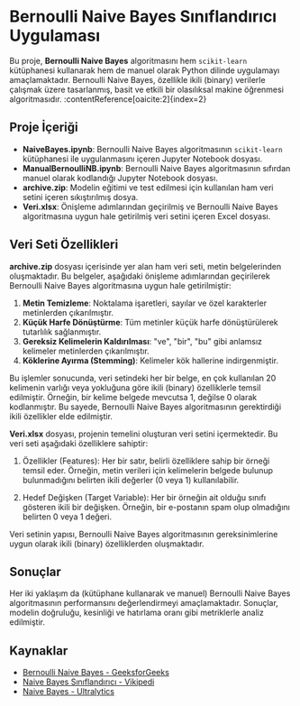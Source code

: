 # Bernoulli Naive Bayes Sınıflandırıcı Uygulaması

Bu proje, **Bernoulli Naive Bayes** algoritmasını hem `scikit-learn` kütüphanesi kullanarak hem de manuel olarak Python dilinde uygulamayı amaçlamaktadır. Bernoulli Naive Bayes, özellikle ikili (binary) verilerle çalışmak üzere tasarlanmış, basit ve etkili bir olasılıksal makine öğrenmesi algoritmasıdır. :contentReference[oaicite:2]{index=2}

## Proje İçeriği

- **NaiveBayes.ipynb**: Bernoulli Naive Bayes algoritmasının `scikit-learn` kütüphanesi ile uygulanmasını içeren Jupyter Notebook dosyası.
- **ManualBernoulliNB.ipynb**: Bernoulli Naive Bayes algoritmasının sıfırdan manuel olarak kodlandığı Jupyter Notebook dosyası.
- **archive.zip**: Modelin eğitimi ve test edilmesi için kullanılan ham veri setini içeren sıkıştırılmış dosya.
- **Veri.xlsx**: Önişleme adımlarından geçirilmiş ve Bernoulli Naive Bayes algoritmasına uygun hale getirilmiş veri setini içeren Excel dosyası.

## Veri Seti Özellikleri

**archive.zip** dosyası içerisinde yer alan ham veri seti, metin belgelerinden oluşmaktadır. Bu belgeler, aşağıdaki önişleme adımlarından geçirilerek Bernoulli Naive Bayes algoritmasına uygun hale getirilmiştir:

1. **Metin Temizleme**: Noktalama işaretleri, sayılar ve özel karakterler metinlerden çıkarılmıştır.
2. **Küçük Harfe Dönüştürme**: Tüm metinler küçük harfe dönüştürülerek tutarlılık sağlanmıştır.
3. **Gereksiz Kelimelerin Kaldırılması**: "ve", "bir", "bu" gibi anlamsız kelimeler metinlerden çıkarılmıştır.
4. **Köklerine Ayırma (Stemming)**: Kelimeler kök hallerine indirgenmiştir.

Bu işlemler sonucunda, veri setindeki her bir belge, en çok kullanılan 20 kelimenin varlığı veya yokluğuna göre ikili (binary) özelliklerle temsil edilmiştir. Örneğin, bir kelime belgede mevcutsa 1, değilse 0 olarak kodlanmıştır. Bu sayede, Bernoulli Naive Bayes algoritmasının gerektirdiği ikili özellikler elde edilmiştir. 

**Veri.xlsx** dosyası, projenin temelini oluşturan veri setini içermektedir. Bu veri seti aşağıdaki özelliklere sahiptir:

1. Özellikler (Features): Her bir satır, belirli özelliklere sahip bir örneği temsil eder. Örneğin, metin verileri için kelimelerin belgede bulunup bulunmadığını belirten ikili değerler (0 veya 1) kullanılabilir.

2. Hedef Değişken (Target Variable): Her bir örneğin ait olduğu sınıfı gösteren ikili bir değişken. Örneğin, bir e-postanın spam olup olmadığını belirten 0 veya 1 değeri.

Veri setinin yapısı, Bernoulli Naive Bayes algoritmasının gereksinimlerine uygun olarak ikili (binary) özelliklerden oluşmaktadır.

## Sonuçlar

Her iki yaklaşım da (kütüphane kullanarak ve manuel) Bernoulli Naive Bayes algoritmasının performansını değerlendirmeyi amaçlamaktadır. Sonuçlar, modelin doğruluğu, kesinliği ve hatırlama oranı gibi metriklerle analiz edilmiştir.

## Kaynaklar

- [Bernoulli Naive Bayes - GeeksforGeeks](https://www.geeksforgeeks.org/bernoulli-naive-bayes/)
- [Naive Bayes Sınıflandırıcı - Vikipedi](https://tr.wikipedia.org/wiki/Naive_Bayes_s%C4%B1n%C4%B1fland%C4%B1r%C4%B1c%C4%B1s%C4%B1)
- [Naive Bayes - Ultralytics](https://www.ultralytics.com/tr/glossary/naive-bayes)
